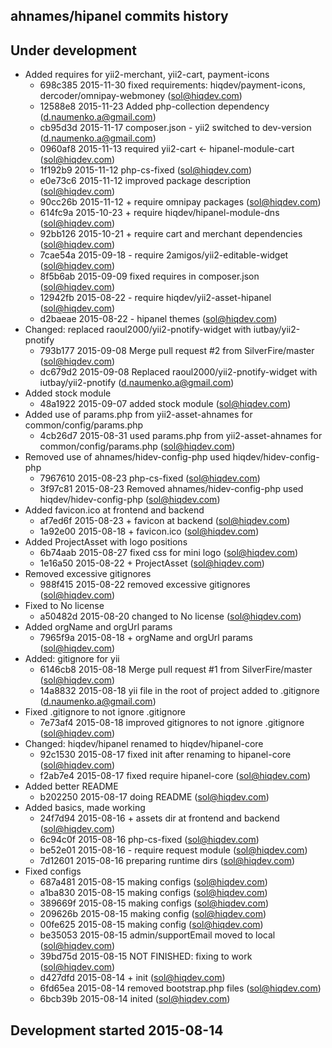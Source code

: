 ahnames/hipanel commits history
-------------------------------

## Under development

- Added requires for yii2-merchant, yii2-cart, payment-icons
    - 698c385 2015-11-30 fixed requirements: hiqdev/payment-icons, dercoder/omnipay-webmoney (sol@hiqdev.com)
    - 12588e8 2015-11-23 Added php-collection dependency (d.naumenko.a@gmail.com)
    - cb95d3d 2015-11-17 composer.json - yii2 switched to dev-version (d.naumenko.a@gmail.com)
    - 0960af8 2015-11-13 required yii2-cart <- hipanel-module-cart (sol@hiqdev.com)
    - 1f192b9 2015-11-12 php-cs-fixed (sol@hiqdev.com)
    - e0e73c6 2015-11-12 improved package description (sol@hiqdev.com)
    - 90cc26b 2015-11-12 + require omnipay packages (sol@hiqdev.com)
    - 614fc9a 2015-10-23 + require hiqdev/hipanel-module-dns (sol@hiqdev.com)
    - 92bb126 2015-10-21 + require cart and merchant dependencies (sol@hiqdev.com)
    - 7cae54a 2015-09-18 - require 2amigos/yii2-editable-widget (sol@hiqdev.com)
    - 8f5b6ab 2015-09-09 fixed requires in composer.json (sol@hiqdev.com)
    - 12942fb 2015-08-22 - require hiqdev/yii2-asset-hipanel (sol@hiqdev.com)
    - d2baeae 2015-08-22 - hipanel themes (sol@hiqdev.com)
- Changed: replaced raoul2000/yii2-pnotify-widget with iutbay/yii2-pnotify
    - 793b177 2015-09-08 Merge pull request #2 from SilverFire/master (sol@hiqdev.com)
    - dc679d2 2015-09-08 Replaced raoul2000/yii2-pnotify-widget with iutbay/yii2-pnotify (d.naumenko.a@gmail.com)
- Added stock module
    - 48a1922 2015-09-07 added stock module (sol@hiqdev.com)
- Added use of params.php from yii2-asset-ahnames for common/config/params.php
    - 4cb26d7 2015-08-31 used params.php from yii2-asset-ahnames for common/config/params.php (sol@hiqdev.com)
- Removed use of ahnames/hidev-config-php used hiqdev/hidev-config-php
    - 7967610 2015-08-23 php-cs-fixed (sol@hiqdev.com)
    - 3f97c81 2015-08-23 Removed ahnames/hidev-config-php used hiqdev/hidev-config-php (sol@hiqdev.com)
- Added favicon.ico at frontend and backend
    - af7ed6f 2015-08-23 + favicon at backend (sol@hiqdev.com)
    - 1a92e00 2015-08-18 + favicon.ico (sol@hiqdev.com)
- Added ProjectAsset with logo positions
    - 6b74aab 2015-08-27 fixed css for mini logo (sol@hiqdev.com)
    - 1e16a50 2015-08-22 + ProjectAsset (sol@hiqdev.com)
- Removed excessive gitignores
    - 988f415 2015-08-22 removed excessive gitignores (sol@hiqdev.com)
- Fixed to No license
    - a50482d 2015-08-20 changed to No license (sol@hiqdev.com)
- Added orgName and orgUrl params
    - 7965f9a 2015-08-18 + orgName and orgUrl params (sol@hiqdev.com)
- Added: gitignore for yii
    - 6146cb8 2015-08-18 Merge pull request #1 from SilverFire/master (sol@hiqdev.com)
    - 14a8832 2015-08-18 yii file in the root of project added to .gitignore (d.naumenko.a@gmail.com)
- Fixed .gitignore to not ignore .gitignore
    - 7e73af4 2015-08-18 improved gitignores to not ignore .gitignore (sol@hiqdev.com)
- Changed: hiqdev/hipanel renamed to hiqdev/hipanel-core
    - 92c1530 2015-08-17 fixed init after renaming to hipanel-core (sol@hiqdev.com)
    - f2ab7e4 2015-08-17 fixed require hipanel-core (sol@hiqdev.com)
- Added better README
    - b202250 2015-08-17 doing README (sol@hiqdev.com)
- Added basics, made working
    - 24f7d94 2015-08-16 + assets dir at frontend and backend (sol@hiqdev.com)
    - 6c94c0f 2015-08-16 php-cs-fixed (sol@hiqdev.com)
    - be52e01 2015-08-16 - require request module (sol@hiqdev.com)
    - 7d12601 2015-08-16 preparing runtime dirs (sol@hiqdev.com)
- Fixed configs
    - 687a481 2015-08-15 making configs (sol@hiqdev.com)
    - a1ba830 2015-08-15 making configs (sol@hiqdev.com)
    - 389669f 2015-08-15 making configs (sol@hiqdev.com)
    - 209626b 2015-08-15 making config (sol@hiqdev.com)
    - 00fe625 2015-08-15 making config (sol@hiqdev.com)
    - be35053 2015-08-15 admin/supportEmail moved to local (sol@hiqdev.com)
    - 39bd75d 2015-08-15 NOT FINISHED: fixing to work (sol@hiqdev.com)
    - d427dfd 2015-08-14 + init (sol@hiqdev.com)
    - 6fd65ea 2015-08-14 removed bootstrap.php files (sol@hiqdev.com)
    - 6bcb39b 2015-08-14 inited (sol@hiqdev.com)

## Development started 2015-08-14

